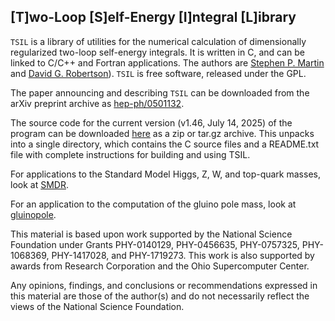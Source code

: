 ## [T]wo-Loop [S]elf-Energy [I]ntegral [L]ibrary

`TSIL` is a library of utilities for the numerical calculation of dimensionally regularized two-loop self-energy integrals. It is written in C, and can be linked to C/C++ and Fortran applications. The authors are [Stephen P. Martin](https://www.niu.edu/spmartin/) and [David G. Robertson](https://physics.nd.edu/people/david-robertson/)). `TSIL` is free software, released under the GPL.

The paper announcing and describing `TSIL` can be downloaded from the arXiv preprint archive as [hep-ph/0501132](https://arxiv.org/abs/hep-ph/0501132).

The source code for the current version (v1.46, July 14, 2025) of the program can be downloaded [here](https://github.com/davidgrobertson/TSIL/releases/tag/v1.46) as a zip or tar.gz archive. This unpacks into a single directory, which contains the C source files and a README.txt file with complete instructions for building and using TSIL.

<!-- In the Hopi culture indigenous to the American southwest, Tsil is the Chili Pepper Kachina, one of many supernatural spirits represented by masked doll-like figurines and impersonated by ceremonial dancers. Tsil is one of the runner Kachinas. When he overtakes you in a race, he may stuff your mouth with hot chili peppers.-->

For applications to the Standard Model Higgs, Z, W, and top-quark masses, look at [SMDR](https://davidgrobertson.github.io/SMDR/). 

For an application to the computation of the gluino pole mass, look at [gluinopole](https://www.niu.edu/spmartin/gluinopole/).

This material is based upon work supported by the National Science Foundation under Grants PHY-0140129, PHY-0456635, PHY-0757325, PHY-1068369, PHY-1417028, and PHY-1719273. This work is also supported by awards from Research Corporation and the Ohio Supercomputer Center.

Any opinions, findings, and conclusions or recommendations expressed in this material are those of the author(s) and do not necessarily reflect the views of the National Science Foundation. 
